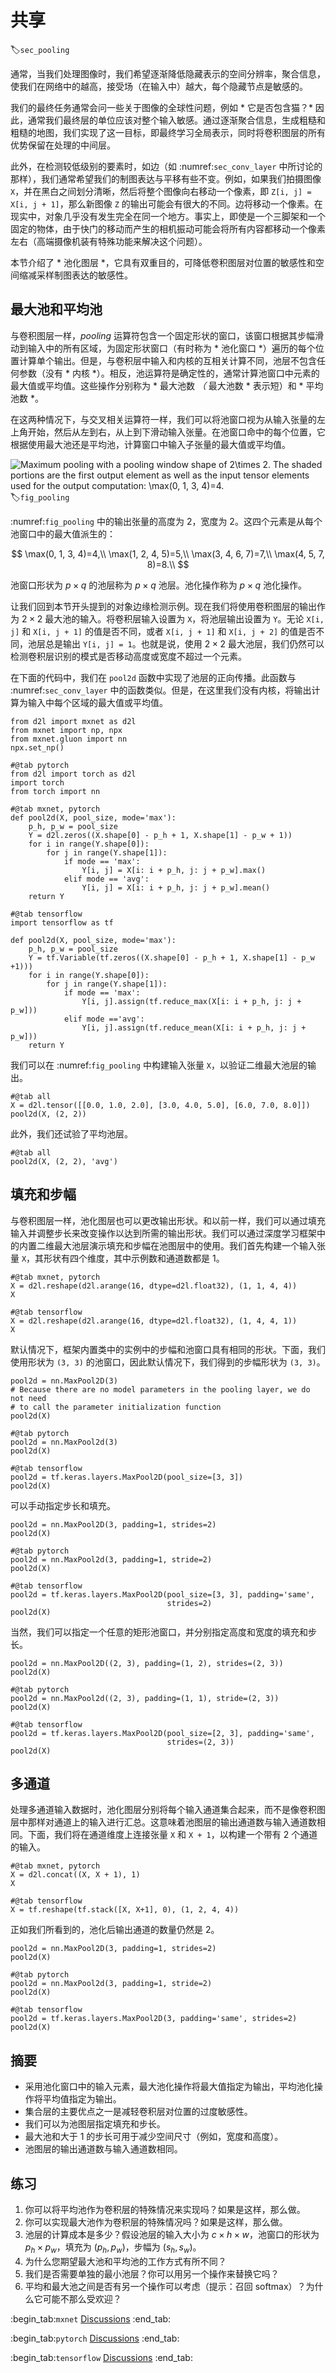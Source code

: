 # 共享
:label:`sec_pooling`

通常，当我们处理图像时，我们希望逐渐降低隐藏表示的空间分辨率，聚合信息，使我们在网络中的越高，接受场（在输入中）越大，每个隐藏节点是敏感的。

我们的最终任务通常会问一些关于图像的全球性问题，例如 * 它是否包含猫？* 因此，通常我们最终层的单位应该对整个输入敏感。通过逐渐聚合信息，生成粗糙和粗糙的地图，我们实现了这一目标，即最终学习全局表示，同时将卷积图层的所有优势保留在处理的中间层。

此外，在检测较低级别的要素时，如边（如 :numref:`sec_conv_layer` 中所讨论的那样），我们通常希望我们的制图表达与平移有些不变。例如，如果我们拍摄图像 `X`，并在黑白之间划分清晰，然后将整个图像向右移动一个像素，即 `Z[i, j] = X[i, j + 1]`，那么新图像 `Z` 的输出可能会有很大的不同。边将移动一个像素。在现实中，对象几乎没有发生完全在同一个地方。事实上，即使是一个三脚架和一个固定的物体，由于快门的移动而产生的相机振动可能会将所有内容都移动一个像素左右（高端摄像机装有特殊功能来解决这个问题）。

本节介绍了 * 池化图层 *，它具有双重目的，可降低卷积图层对位置的敏感性和空间缩减采样制图表达的敏感性。

## 最大池和平均池

与卷积图层一样，*pooling* 运算符包含一个固定形状的窗口，该窗口根据其步幅滑动到输入中的所有区域，为固定形状窗口（有时称为 * 池化窗口 *）遍历的每个位置计算单个输出。但是，与卷积层中输入和内核的互相关计算不同，池层不包含任何参数（没有 * 内核 *）。相反，池运算符是确定性的，通常计算池窗口中元素的最大值或平均值。这些操作分别称为 * 最大池数 *（* 最大池数 * 表示短）和 * 平均池数 *。

在这两种情况下，与交叉相关运算符一样，我们可以将池窗口视为从输入张量的左上角开始，然后从左到右，从上到下滑动输入张量。在池窗口命中的每个位置，它根据使用最大池还是平均池，计算窗口中输入子张量的最大值或平均值。

![Maximum pooling with a pooling window shape of $2\times 2$. The shaded portions are the first output element as well as the input tensor elements used for the output computation: $\max(0, 1, 3, 4)=4$.](../img/pooling.svg)
:label:`fig_pooling`

:numref:`fig_pooling` 中的输出张量的高度为 2，宽度为 2。这四个元素是从每个池窗口中的最大值派生的：

$$
\max(0, 1, 3, 4)=4,\\
\max(1, 2, 4, 5)=5,\\
\max(3, 4, 6, 7)=7,\\
\max(4, 5, 7, 8)=8.\\
$$

池窗口形状为 $p \times q$ 的池层称为 $p \times q$ 池层。池化操作称为 $p \times q$ 池化操作。

让我们回到本节开头提到的对象边缘检测示例。现在我们将使用卷积图层的输出作为 $2\times 2$ 最大池的输入。将卷积层输入设置为 `X`，将池层输出设置为 `Y`。无论 `X[i, j]` 和 `X[i, j + 1]` 的值是否不同，或者 `X[i, j + 1]` 和 `X[i, j + 2]` 的值是否不同，池层总是输出 `Y[i, j] = 1`。也就是说，使用 $2\times 2$ 最大池层，我们仍然可以检测卷积层识别的模式是否移动高度或宽度不超过一个元素。

在下面的代码中，我们在 `pool2d` 函数中实现了池层的正向传播。此函数与 :numref:`sec_conv_layer` 中的函数类似。但是，在这里我们没有内核，将输出计算为输入中每个区域的最大值或平均值。

```{.python .input}
from d2l import mxnet as d2l
from mxnet import np, npx
from mxnet.gluon import nn
npx.set_np()
```

```{.python .input}
#@tab pytorch
from d2l import torch as d2l
import torch
from torch import nn
```

```{.python .input}
#@tab mxnet, pytorch
def pool2d(X, pool_size, mode='max'):
    p_h, p_w = pool_size
    Y = d2l.zeros((X.shape[0] - p_h + 1, X.shape[1] - p_w + 1))
    for i in range(Y.shape[0]):
        for j in range(Y.shape[1]):
            if mode == 'max':
                Y[i, j] = X[i: i + p_h, j: j + p_w].max()
            elif mode == 'avg':
                Y[i, j] = X[i: i + p_h, j: j + p_w].mean()
    return Y
```

```{.python .input}
#@tab tensorflow
import tensorflow as tf

def pool2d(X, pool_size, mode='max'):
    p_h, p_w = pool_size
    Y = tf.Variable(tf.zeros((X.shape[0] - p_h + 1, X.shape[1] - p_w +1)))
    for i in range(Y.shape[0]):
        for j in range(Y.shape[1]):
            if mode == 'max':
                Y[i, j].assign(tf.reduce_max(X[i: i + p_h, j: j + p_w]))
            elif mode =='avg':
                Y[i, j].assign(tf.reduce_mean(X[i: i + p_h, j: j + p_w]))
    return Y
```

我们可以在 :numref:`fig_pooling` 中构建输入张量 `X`，以验证二维最大池层的输出。

```{.python .input}
#@tab all
X = d2l.tensor([[0.0, 1.0, 2.0], [3.0, 4.0, 5.0], [6.0, 7.0, 8.0]])
pool2d(X, (2, 2))
```

此外，我们还试验了平均池层。

```{.python .input}
#@tab all
pool2d(X, (2, 2), 'avg')
```

## 填充和步幅

与卷积图层一样，池化图层也可以更改输出形状。和以前一样，我们可以通过填充输入并调整步长来改变操作以达到所需的输出形状。我们可以通过深度学习框架中的内置二维最大池层演示填充和步幅在池图层中的使用。我们首先构建一个输入张量 `X`，其形状有四个维度，其中示例数和通道数都是 1。

```{.python .input}
#@tab mxnet, pytorch
X = d2l.reshape(d2l.arange(16, dtype=d2l.float32), (1, 1, 4, 4))
X
```

```{.python .input}
#@tab tensorflow
X = d2l.reshape(d2l.arange(16, dtype=d2l.float32), (1, 4, 4, 1))
X
```

默认情况下，框架内置类中的实例中的步幅和池窗口具有相同的形状。下面，我们使用形状为 `(3, 3)` 的池窗口，因此默认情况下，我们得到的步幅形状为 `(3, 3)`。

```{.python .input}
pool2d = nn.MaxPool2D(3)
# Because there are no model parameters in the pooling layer, we do not need
# to call the parameter initialization function
pool2d(X)
```

```{.python .input}
#@tab pytorch
pool2d = nn.MaxPool2d(3)
pool2d(X)
```

```{.python .input}
#@tab tensorflow
pool2d = tf.keras.layers.MaxPool2D(pool_size=[3, 3])
pool2d(X)
```

可以手动指定步长和填充。

```{.python .input}
pool2d = nn.MaxPool2D(3, padding=1, strides=2)
pool2d(X)
```

```{.python .input}
#@tab pytorch
pool2d = nn.MaxPool2d(3, padding=1, stride=2)
pool2d(X)
```

```{.python .input}
#@tab tensorflow
pool2d = tf.keras.layers.MaxPool2D(pool_size=[3, 3], padding='same',
                                   strides=2)
pool2d(X)
```

当然，我们可以指定一个任意的矩形池窗口，并分别指定高度和宽度的填充和步长。

```{.python .input}
pool2d = nn.MaxPool2D((2, 3), padding=(1, 2), strides=(2, 3))
pool2d(X)
```

```{.python .input}
#@tab pytorch
pool2d = nn.MaxPool2d((2, 3), padding=(1, 1), stride=(2, 3))
pool2d(X)
```

```{.python .input}
#@tab tensorflow
pool2d = tf.keras.layers.MaxPool2D(pool_size=[2, 3], padding='same',
                                   strides=(2, 3))
pool2d(X)
```

## 多通道

处理多通道输入数据时，池化图层分别将每个输入通道集合起来，而不是像卷积图层中那样对通道上的输入进行汇总。这意味着池图层的输出通道数与输入通道数相同。下面，我们将在通道维度上连接张量 `X` 和 `X + 1`，以构建一个带有 2 个通道的输入。

```{.python .input}
#@tab mxnet, pytorch
X = d2l.concat((X, X + 1), 1)
X
```

```{.python .input}
#@tab tensorflow
X = tf.reshape(tf.stack([X, X+1], 0), (1, 2, 4, 4))
```

正如我们所看到的，池化后输出通道的数量仍然是 2。

```{.python .input}
pool2d = nn.MaxPool2D(3, padding=1, strides=2)
pool2d(X)
```

```{.python .input}
#@tab pytorch
pool2d = nn.MaxPool2d(3, padding=1, stride=2)
pool2d(X)
```

```{.python .input}
#@tab tensorflow
pool2d = tf.keras.layers.MaxPool2D(3, padding='same', strides=2)
pool2d(X)
```

## 摘要

* 采用池化窗口中的输入元素，最大池化操作将最大值指定为输出，平均池化操作将平均值指定为输出。
* 集合层的主要优点之一是减轻卷积层对位置的过度敏感性。
* 我们可以为池图层指定填充和步长。
* 最大池和大于 1 的步长可用于减少空间尺寸（例如，宽度和高度）。
* 池图层的输出通道数与输入通道数相同。

## 练习

1. 你可以将平均池作为卷积层的特殊情况来实现吗？如果是这样，那么做。
1. 你可以实现最大池作为卷积层的特殊情况吗？如果是这样，那么做。
1. 池层的计算成本是多少？假设池层的输入大小为 $c\times h\times w$，池窗口的形状为 $p_h\times p_w$，填充为 $(p_h, p_w)$，步幅为 $(s_h, s_w)$。
1. 为什么您期望最大池和平均池的工作方式有所不同？
1. 我们是否需要单独的最小池层？你可以用另一个操作来替换它吗？
1. 平均和最大池之间是否有另一个操作可以考虑（提示：召回 softmax）？为什么它可能不那么受欢迎？

:begin_tab:`mxnet`
[Discussions](https://discuss.d2l.ai/t/71)
:end_tab:

:begin_tab:`pytorch`
[Discussions](https://discuss.d2l.ai/t/72)
:end_tab:

:begin_tab:`tensorflow`
[Discussions](https://discuss.d2l.ai/t/274)
:end_tab:
